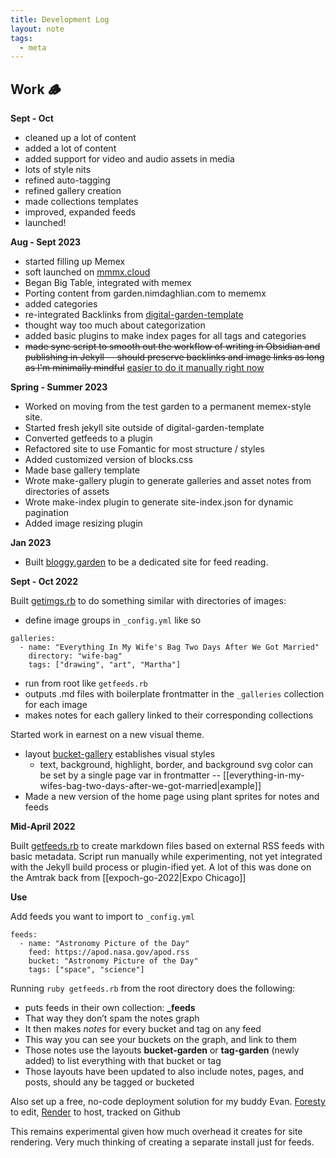 ```yaml
---
title: Development Log
layout: note
tags:
  - meta
---
```




## Work 🪵





**Sept - Oct**

- cleaned up a lot of content
- added a lot of content
- added support for video and audio assets in media
- lots of style nits
- refined auto-tagging
- refined gallery creation
- made collections templates
- improved, expanded feeds
- launched!


**Aug - Sept 2023**

- started filling up Memex
- soft launched on [mmmx.cloud](https://www.mmmx.cloud/)
- Began Big Table, integrated with memex
- Porting content from garden.nimdaghlian.com to mememx
- added categories
- re-integrated Backlinks from [digital-garden-template](https://maximevaillancourt.com/blog/setting-up-your-own-digital-garden-with-jekyll)
- thought way too much about categorization
- added basic plugins to make index pages for all tags and categories
- ~~made sync script to smooth out the workflow of writing in Obsidian and publishing in Jekyll -- should preserve backlinks and image links as long as I'm minimally mindful~~ 
[easier to do it manually right now](http://xkcd.com/1319/)

**Spring - Summer 2023**

- Worked on moving from the test garden to a permanent memex-style site.
- Started fresh jekyll site outside of digital-garden-template
- Converted getfeeds to a plugin
- Refactored site to use Fomantic for most structure / styles
- Added customized version of blocks.css 
- Made base gallery template
- Wrote make-gallery plugin to generate galleries and asset notes from directories of assets
- Wrote make-index plugin to generate site-index.json for dynamic pagination
- Added image resizing plugin

**Jan 2023**

- Built [bloggy.garden](https://bloggy.garden) to be a dedicated site for feed reading.


**Sept - Oct 2022**

Built [getimgs.rb](https://github.com/thanims/digital-garden-jekyll-template/blob/master/getimgs.rb) to do something similar with directories of images:

* define image groups in `_config.yml` like so

```
galleries:
  - name: "Everything In My Wife's Bag Two Days After We Got Married"
    directory: "wife-bag"
    tags: ["drawing", "art", "Martha"]
```
* run from root like `getfeeds.rb`
* outputs .md files with boilerplate frontmatter in the `_galleries` collection for each image
* makes notes for each gallery linked to their corresponding collections

Started work in earnest on a new visual theme. 
* layout [bucket-gallery](https://github.com/thanims/digital-garden-jekyll-template/blob/master/_layouts/bucket-gallery.html) establishes visual styles
	* text, background, highlight, border, and background svg color can be set by a single page var in frontmatter -- [[everything-in-my-wifes-bag-two-days-after-we-got-married|example]]
*  Made a new version of the home page using plant sprites for notes and feeds

**Mid-April 2022**

Built [getfeeds.rb](https://github.com/thanims/digital-garden-jekyll-template/blob/master/getfeeds.rb) to create markdown files based on external RSS feeds with basic metadata. Script run manually while experimenting, not yet integrated with the Jekyll build process or plugin-ified yet. A lot of this was done on the Amtrak back from [[expoch-go-2022|Expo Chicago]]


**Use**

Add feeds you want to import to `_config.yml`

```
feeds:
  - name: "Astronomy Picture of the Day"
    feed: https://apod.nasa.gov/apod.rss
    bucket: "Astronomy Picture of the Day"
    tags: ["space", "science"]
```

Running `ruby getfeeds.rb` from the root directory does the following:

* puts feeds in their own collection: **_feeds**
* That way they don’t spam the notes graph
* It then makes _notes_ for every bucket and tag on any feed
* This way you can see your buckets on the graph, and link to them
* Those notes use the layouts **bucket-garden** or **tag-garden** (newly added) to list everything with that bucket or tag
* Those layouts have been updated to also include notes, pages, and posts, should any be tagged or bucketed

Also set up a free, no-code deployment solution for my buddy Evan. [Foresty](https://forestry.io) to edit, [Render](https://render.com) to host, tracked on Github

This remains experimental given how much overhead it creates for site rendering. Very much thinking of creating a separate install just for feeds.